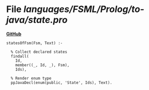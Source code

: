 # File _languages/FSML/Prolog/to-java/state.pro_
**[GitHub](https://github.com/softlang/yas/blob/master/languages/FSML/Prolog/to-java/state.pro)**
```
statesOfFsm(Fsm, Text) :-

  % Collect declared states
  findall(
    Id,
    member((_, Id, _), Fsm),
    Ids),

  % Render enum type
  ppJavaDecl(enum(public, 'State', Ids), Text).
```
